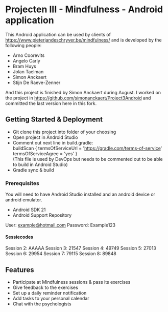 # Projecten III - Mindfulness - Android application
This Android application can be used by clients of https://www.pieterjandeschryver.be/mindfulness/ and is developed by the following people:
* Arno Coorevits
* Angelo Carly
* Bram Huys
* Jolan Taelman
* Simon Anckaert
* Stijn De Raeve-Zenner

And this project is finished by Simon Anckaert during August. I worked on the project in https://github.com/simonanckaert/Project3Android and committed the last version here in this fork.

## Getting Started & Deployment
* Git clone this project into folder of your choosing
* Open project in Android Studio
* Comment out next line in build.gradle:  
buildScan { termsOfServiceUrl = 'https://gradle.com/terms-of-service' termsOfServiceAgree = 'yes' }  
(This file is used by DevOps but needs to be commented out to be able to build in Android Studio)
* Gradle sync & build

### Prerequisites

You will need to have Android Studio installed and an android device or android emulator.

- Android SDK 21
- Android Support Repository

User: example@hotmail.com
Password: Example123

#### Sessiecodes

Session 2: AAAAA
Session 3: 21547
Session 4: 49749
Session 5: 27013
Session 6: 29954
Session 7: 79115
Session 8: 89848


## Features

* Participate at Mindfulness sessions & pass its exercises
* Give feedback to the exercises
* Set up a daily reminder notification
* Add tasks to your personal calendar
* Chat with the psychologists


